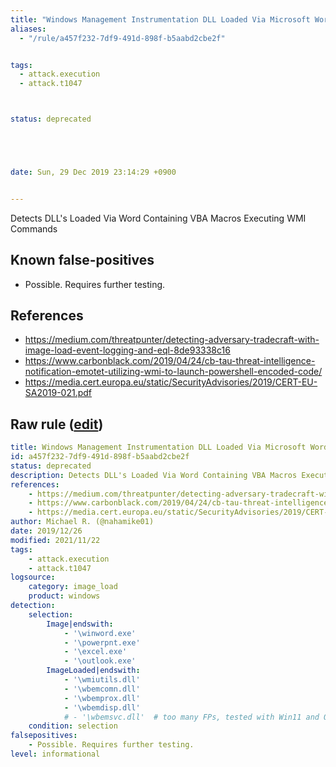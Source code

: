 ```yaml
---
title: "Windows Management Instrumentation DLL Loaded Via Microsoft Word"
aliases:
  - "/rule/a457f232-7df9-491d-898f-b5aabd2cbe2f"


tags:
  - attack.execution
  - attack.t1047



status: deprecated





date: Sun, 29 Dec 2019 23:14:29 +0900


---
```


Detects DLL's Loaded Via Word Containing VBA Macros Executing WMI Commands

<!--more-->


## Known false-positives

* Possible. Requires further testing.



## References

* https://medium.com/threatpunter/detecting-adversary-tradecraft-with-image-load-event-logging-and-eql-8de93338c16
* https://www.carbonblack.com/2019/04/24/cb-tau-threat-intelligence-notification-emotet-utilizing-wmi-to-launch-powershell-encoded-code/
* https://media.cert.europa.eu/static/SecurityAdvisories/2019/CERT-EU-SA2019-021.pdf


## Raw rule ([edit](https://github.com/SigmaHQ/sigma/edit/master/rules/windows/image_load/image_load_susp_winword_wmidll_load.yml))
```yaml
title: Windows Management Instrumentation DLL Loaded Via Microsoft Word
id: a457f232-7df9-491d-898f-b5aabd2cbe2f
status: deprecated
description: Detects DLL's Loaded Via Word Containing VBA Macros Executing WMI Commands
references:
    - https://medium.com/threatpunter/detecting-adversary-tradecraft-with-image-load-event-logging-and-eql-8de93338c16
    - https://www.carbonblack.com/2019/04/24/cb-tau-threat-intelligence-notification-emotet-utilizing-wmi-to-launch-powershell-encoded-code/
    - https://media.cert.europa.eu/static/SecurityAdvisories/2019/CERT-EU-SA2019-021.pdf
author: Michael R. (@nahamike01)
date: 2019/12/26
modified: 2021/11/22
tags:
    - attack.execution
    - attack.t1047
logsource:
    category: image_load
    product: windows
detection:
    selection:
        Image|endswith:
            - '\winword.exe'
            - '\powerpnt.exe'
            - '\excel.exe'
            - '\outlook.exe'
        ImageLoaded|endswith:
            - '\wmiutils.dll'
            - '\wbemcomn.dll'
            - '\wbemprox.dll'
            - '\wbemdisp.dll'
            # - '\wbemsvc.dll'  # too many FPs, tested with Win11 and O365
    condition: selection
falsepositives:
    - Possible. Requires further testing.
level: informational

```
